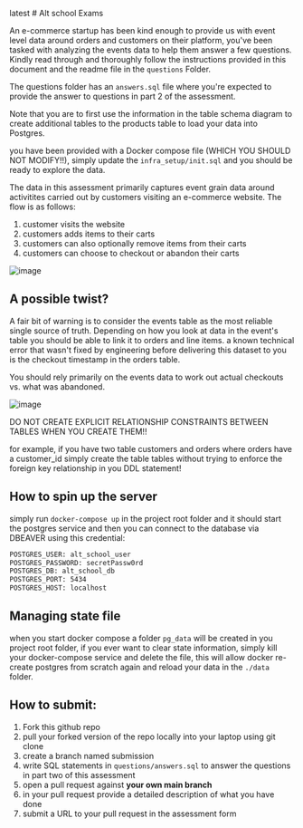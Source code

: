 latest # Alt school Exams

An e-commerce startup has been kind enough to provide us with event level data around orders and customers on their platform, you've been tasked with analyzing the events data to help them answer a few questions. Kindly read through and thoroughly follow the instructions provided in this document and the readme file in the `questions` Folder.

The questions folder has an `answers.sql` file where you're expected to provide the answer to questions in part 2 of the assessment.

Note that you are to first use the information in the table schema diagram to create additional tables to the products table to load your data into Postgres.

you have been provided with a Docker compose file (WHICH YOU SHOULD NOT MODIFY!!), simply update the `infra_setup/init.sql` and you should be ready to explore the data.

The data in this assessment primarily captures event grain data around activitites carried out by customers visiting an e-commerce website. The flow is as follows:

1. customer visits the website
2. customers adds items to their carts
3. customers can also optionally remove items from their carts
4. customers can choose to checkout or abandon their carts


![image](assets/flow.png)


## A possible twist?
A fair bit of warning is to consider the events table as the most reliable single source of truth. Depending on how you look at data in the event's table you should be able to link it to orders and line items. a known technical error that wasn't fixed by engineering before delivering this dataset to you is the checkout timestamp in the orders table. 

You should rely primarily on the events data to work out actual checkouts vs. what was abandoned.

![image](assets/relationships.png)

DO NOT CREATE EXPLICIT RELATIONSHIP CONSTRAINTS BETWEEN TABLES WHEN YOU CREATE THEM!! 

for example, if you have two table customers and orders where orders have a customer_id simply create the table tables without trying to enforce the foreign key relationship in you DDL statement!

## How to spin up the server

simply run `docker-compose up` in the project root folder and it should start the postgres service and then you can connect to the database via DBEAVER using this credential:

```bash
POSTGRES_USER: alt_school_user
POSTGRES_PASSWORD: secretPassw0rd
POSTGRES_DB: alt_school_db
POSTGRES_PORT: 5434
POSTGRES_HOST: localhost
```

## Managing state file

when you start docker compose a folder `pg_data` will be created in you project root folder, if you ever want to clear state information, simply kill your docker-compose service and delete the file, this will allow docker re-create postgres from scratch again and reload your data in the `./data` folder.


## How to submit:

1. Fork this github repo
2. pull your forked version of the repo locally into your laptop using git clone
3. create a branch named submission
4. write SQL statements in `questions/answers.sql` to answer the questions in part two of this assessment
5. open a pull request against **your own main branch** 
6. in your pull request provide a detailed description of what you have done
7. submit a URL to your pull request in the assessment form 